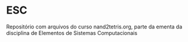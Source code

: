 # ESC
Repositório com arquivos do curso nand2tetris.org, parte da ementa da disciplina de Elementos de Sistemas Computacionais
